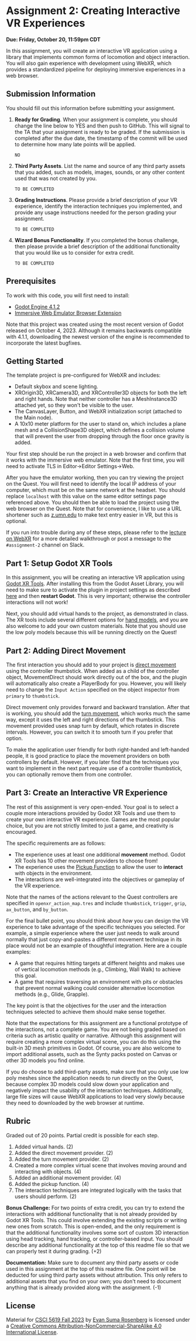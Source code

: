 # Assignment 2: Creating Interactive VR Experiences

**Due: Friday, October 20, 11:59pm CDT**

In this assignment, you will create an interactive VR application using a library that implements common forms of locomotion and object interaction. You will also gain experience with development using WebXR, which provides a standardized pipeline for deploying immersive experiences in a web browser.

## Submission Information

You should fill out this information before submitting your assignment. 

1. **Ready for Grading**. When your assignment is complete, you should change the line below to YES and then push to GitHub. This will signal to the TA that your assignment is ready to be graded. If the submission is completed after the due date, the timestamp of the commit will be used to determine how many late points will be applied.

   `NO`

2. **Third Party Assets**. List the name and source of any third party assets that you added, such as models, images, sounds, or any other content used that was not created by you.

   `TO BE COMPLETED`

3. **Grading Instructions**. Please provide a brief description of your VR experience, identify the interaction techniques you implemented, and provide any usage instructions needed for the person grading your assignment.

   `TO BE COMPLETED`

4. **Wizard Bonus Functionality**. If you completed the bonus challenge, then please provide a brief description of the additional functionality that you would like us to consider for extra credit.

   `TO BE COMPLETED`

## Prerequisites

To work with this code, you will first need to install:

- [Godot Engine 4.1.2](https://godotengine.org/)
- [Immersive Web Emulator Browser Extension](https://github.com/meta-quest/immersive-web-emulator)

Note that this project was created using the most recent version of Godot released on October 4, 2023. Although it remains backwards compatible with 4.1.1, downloading the newest version of the engine is recommended to incorporate the latest bugfixes.

## Getting Started

The template project is pre-configured for WebXR and includes:

- Default skybox and scene lighting.
- XROrigin3D, XRCamera3D, and XRController3D objects for both the left and right hands. Note that neither controller has a MeshInstance3D attached yet, so they won't be visible to the user.
- The CanvasLayer, Button, and WebXR initialization script (attached to the Main node). 
- A 10x10 meter platform for the user to stand on, which includes a plane mesh and a CollisionShape3D object, which defines a collision volume that will prevent the user from dropping through the floor once gravity is added.

Your first step should be run the project in a web browser and confirm that it works with the immersive web emulator. Note that the first time, you will need to activate TLS in Editor->Editor Settings->Web. 

After you have the emulator working, then you can try viewing the project on the Quest. You will first need to identify the local IP address of your computer, which must be on the same network at the headset. You should replace `localhost` with this value on the same editor settings page referenced above. You should then be able to load the project using the web browser on the Quest. Note that for convenience, I like to use a URL shortener such as [z.umn.edu](https://z.umn.edu/) to make text entry easier in VR, but this is optional. 

If you run into trouble during any of these steps, please refer to the [lecture on WebXR](https://mediaspace.umn.edu/media/t/1_txfz039b) for a more detailed walkthrough or post a message to the `#assignment-2` channel on Slack.

## Part 1: Setup Godot XR Tools

In this assignment, you will be creating an interactive VR application using [Godot XR Tools](https://godotvr.github.io/godot-xr-tools/).  After installing this from the Godot Asset Library, you will need to make sure to activate the plugin in project settings as described [here](https://godotvr.github.io/godot-xr-tools/docs/setup/) and then **restart Godot**. This is very important; otherwise the controller interactions will not work!

Next, you should add virtual hands to the project, as demonstrated in class.  The XR tools include several different options for [hand models](https://godotvr.github.io/godot-xr-tools/docs/hand_models/), and you are also welcome to add your own custom materials. Note that you should use the low poly models because this will be running directly on the Quest!

## Part 2: Adding Direct Movement

The first interaction you should add to your project is [direct movement](https://godotvr.github.io/godot-xr-tools/docs/direct/) using the controller thumbstick.  When added as a child of the controller object, MovementDirect should work directly out of the box, and the plugin will automatically also create a PlayerBody for you.  However, you will likely need to change the `Input Action` specified on the object inspector from `primary` to `thumbstick`.  

Direct movement only provides forward and backward translation.  After that is working, you should add the [turn movement](https://godotvr.github.io/godot-xr-tools/docs/turn/), which works much the same way, except it uses the left and right directions of the thumbstick. This movement provided uses snap turn by default, which rotates in discrete intervals. However, you can switch it to smooth turn if you prefer that option.

To make the application user friendly for both right-handed and left-handed people, it is good practice to place the movement providers on both controllers by default. However, if you later find that the techniques you want to implement in the next part require use of a controller thumbstick,  you can optionally remove them from one controller.

## Part 3: Create an Interactive VR Experience

The rest of this assignment is very open-ended.  Your goal is to select a couple more interactions provided by Godot XR Tools and use them to create your own interactive VR experience. Games are the most popular choice, but you are not strictly limited to just a game, and creativity is encouraged.

The specific requirements are as follows:

- The experience uses at least one additional **movement** method. Godot XR Tools has 10 other movement providers to choose from!  
- The experience uses the [Pickup Function](https://godotvr.github.io/godot-xr-tools/docs/pickup/) to allow the user to **interact** with objects in the environment.
- The interactions are well-integrated into the objectives or gameplay of the VR experience.

Note that the names of the actions relevant to the Quest controllers are specified in `openxr_action_map.tres` and include `thumbstick`, `trigger`, `grip`, `ax_button`, and `by_button`.

For the final bullet point, you should think about *how* you can design the VR experience to take advantage of the specific techniques you selected. For example, a simple experience where the user just needs to walk around normally that just copy-and-pastes a different movement technique in its place would not be an example of thoughtful integration.  Here are a couple examples:

- A game that requires hitting targets at different heights and makes use of vertical locomotion methods (e.g., Climbing, Wall Walk) to achieve this goal.
- A game that requires traversing an environment with pits or obstacles that prevent normal walking could consider alternative locomotion methods (e.g., Glide, Grapple).

The key point is that the objectives for the user and the interaction techniques selected to achieve them should make sense together. 

Note that the expectations for this assignment are a functional prototype of the interactions, not a complete game. You are not being graded based on criteria such as artistic quality or narrative. Although this assignment will require creating a more complex virtual scene, you can do this using the built-in 3D mesh primitives in Godot. Of course, you are also welcome to import additional assets, such as the Synty packs posted on Canvas or other 3D models you find online. 

If you do choose to add third-party assets, make sure that you only use low poly meshes since the application needs to run directly on the Quest, because complex 3D models could slow down your application and negatively impact the usability of the interaction techniques. Additionally, large file sizes will cause WebXR applications to load very slowly because they need to downloaded by the web browser at runtime.

## Rubric

Graded out of 20 points. Partial credit is possible for each step.

1. Added virtual hands. (2)
1. Added the direct movement provider. (2)
1. Added the turn movement provider. (2)
1. Created a more complex virtual scene that involves moving around and interacting with objects. (4)
1. Added an additional movement provider. (4)
1. Added the pickup function. (4)
1. The interaction techniques are integrated logically with the tasks that users should perform. (2)

**Bonus Challenge:** For two points of extra credit, you can try to extend the interactions with additional functionality that is not already provided by Godot XR Tools. This could involve extending the existing scripts or writing new ones from scratch. This is open-ended, and the only requirement is that the additional functionality involves some sort of custom 3D interaction using head tracking, hand tracking, or controller-based input. You should describe any additional functionality at the top of this readme file so that we can properly test it during grading. (+2)

**Documentation:** Make sure to document any third party assets or code used in this assignment at the top of this readme file. One point will be deducted for using third party assets without attribution. This only refers to additional assets that you find on your own; you don't need to document anything that is already provided along with the assignment. (-1)

## License

Material for [CSCI 5619 Fall 2023](https://canvas.umn.edu/courses/391288/assignments/syllabus) by [Evan Suma Rosenberg](https://illusioneering.umn.edu/) is licensed under a [Creative Commons Attribution-NonCommercial-ShareAlike 4.0 International License](http://creativecommons.org/licenses/by-nc-sa/4.0/).

